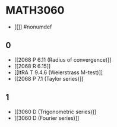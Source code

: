 # MATH3060
- [[]] #nonumdef 
## 0
- [[2068 P 6.11 (Radius of convergence)]]
- [[2068 R 6.15]]
- [[ItRA T 9.4.6 (Weierstrass M-test)]]
- [[2068 P 7.1 (Taylor series)]]
## 1
- [[3060 D (Trigonometric series)]]
- [[3060 D (Fourier series)]]